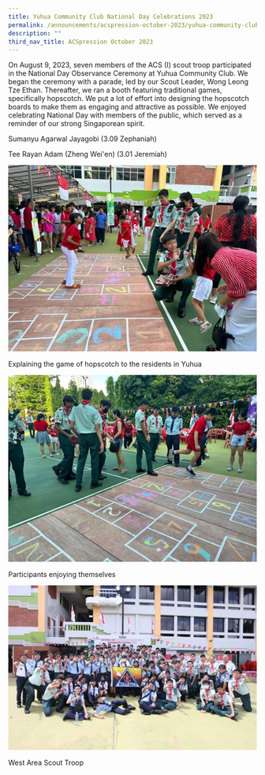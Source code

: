 ```yaml
---
title: Yuhua Community Club National Day Celebrations 2023
permalink: /announcements/acspression-october-2023/yuhua-community-club-national-day-celebrations-2023/
description: ""
third_nav_title: ACSpression October 2023
---
```

On August 9, 2023, seven members of the ACS (I) scout troop participated in the National Day Observance Ceremony at Yuhua Community Club. We began the ceremony with a parade, led by our Scout Leader, Wong Leong Tze Ethan. Thereafter, we ran a booth featuring traditional games, specifically hopscotch. We put a lot of effort into designing the hopscotch boards to make them as engaging and attractive as possible. We enjoyed celebrating National Day with members of the public, which served as a reminder of our strong Singaporean spirit.

<p>Sumanyu Agarwal Jayagobi (3.09 Zephaniah)</p>

<p>Tee Rayan Adam (Zheng Wei'en) (3.01 Jeremiah)</p>

![](/images/ACSpression/October%202023/Explaining-the-game-of-hopscotch-to-the-residents-in-Yuhua.jpg)
<p>Explaining the game of hopscotch to the residents in Yuhua</p>

![](/images/ACSpression/October%202023/Participants-enjoying-themselves%20.jpg)
<p>Participants enjoying themselves </p>

![](/images/ACSpression/October%202023/West-Area-Scout-Troop.jpg)
<p>West Area Scout Troop</p>